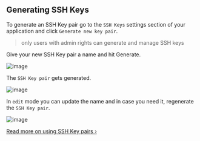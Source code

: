 ## Generating SSH Keys

To generate an SSH Key pair go to the `SSH Keys` settings section of your
application and click `Generate new key pair`.

> only users with admin rights can generate and manage SSH keys

Give your new SSH Key pair a name and hit Generate.

![image](/images/generating-ssh-keys_1.jpg)

The `SSH Key pair` gets generated.

![image](/images/generating-ssh-keys_2.jpg)

In `edit` mode you can update the name and in case you need it,
regenerate the `SSH Key pair`.

![image](/images/generating-ssh-keys_3.jpg)

[Read more on using SSH Key pairs &rsaquo;](/docs/ssh-keys/using-ssh-keys.html)


